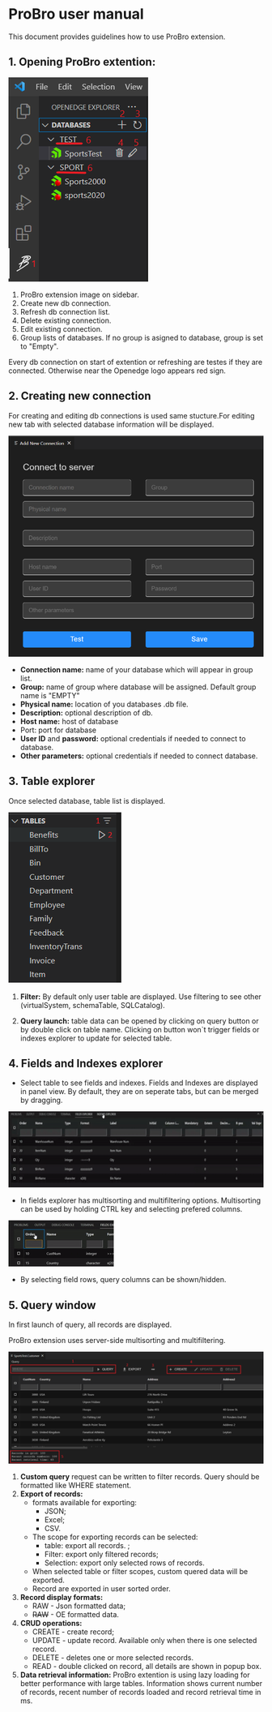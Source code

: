 # **ProBro user manual** 
This document provides guidelines how to use ProBro extension.


## **1. Opening ProBro extention:**
![Db Connection](resources/images/DbConnection.png)

 1. ProBro extension image on sidebar.
 2. Create new db connection. 
 3. Refresh db connection list.
 4. Delete existing connection.
 5. Edit existing connection.
 6. Group lists of databases. If no group is asigned to database, group is set to "Empty".

 Every db connection on start of extention or refreshing are testes if they are connected. Otherwise near the Openedge logo appears red sign.

 ## **2. Creating new connection**

 For creating and editing db connections is used same stucture.For editing new tab with selected database information will be displayed.

 ![Db Create](resources/images/CreateEditTab.png)

  - **Connection name:** name of your database which will appear in group list.
  - **Group:** name of group where database will be assigned. Default group name is "EMPTY"
  - **Physical name:** location of you databases .db file.
  - **Description:** optional description of db.
  - **Host name:** host of database
  - Port: port for database
  - **User ID** and **password:** optional credentials if needed to connect to database.
  - **Other parameters:** optional credentials if needed to connect database.

  ## **3. Table explorer**
  Once selected database, table list is displayed. 

![table Explorer](resources/images/tableExplorer.png)

1. **Filter:** By default only user table are displayed. Use filtering to see other (virtualSystem, schemaTable, SQLCatalog).

2. **Query launch:** table data can be opened by clicking on query button or by double click on table name. Clicking on button won`t trigger fields or indexes explorer to update for selected table.

## 4. Fields and Indexes explorer

  - Select table to see fields and indexes. Fields and Indexes are displayed in panel view. By default, they are on seperate tabs, but can be merged by dragging.

<img src="resources/images/mergeFieldsIndexes.gif" height="150">

 - In fields explorer has multisorting and multifiltering options.
Multisorting can be used by holding CTRL key and selecting prefered columns. 

<img src="resources/images/multisorting.gif">

- By selecting field rows, query columns can be shown/hidden.

## **5. Query window**

In first launch of query, all records are displayed.

ProBro extension uses server-side multisorting and multifiltering.

![query window](resources/images/queryWindow.png)
1. **Custom query** request can be written to filter records. Query should be formatted like WHERE statement.
2. **Export of records:**
    - formats available for exporting: 
        - JSON;
        - Excel;
        - CSV.
    - The scope for exporting records can be selected:
        - table: export all records. ;
        - Filter: export only filtered records;
        - Selection: export only selected rows of records.
    - When selected table or filter scopes, custom quered data will be exported.
    - Record are exported in user sorted order.
3. **Record display formats:**
    - RAW - Json formatted data;
    - <s>RAW</s> - OE formatted data.
4. **CRUD operations:**
    - CREATE - create record;
    - UPDATE - update record. Available only when there is one selected record.
    - DELETE - deletes one or more selected records.
    - READ - double clicked on record, all details are shown in popup box.
5. **Data retrieval information:** ProBro extention is using lazy loading for better performance with large tables. Information shows current number of records, recent number of records loaded and record retrieval time in ms.